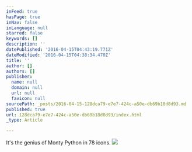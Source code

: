 ```yaml
---
inFeed: true
hasPage: true
inNav: false
inLanguage: null
starred: false
keywords: []
description: ''
datePublished: '2016-04-15T04:43:19.771Z'
dateModified: '2016-04-15T04:38:34.470Z'
title: ''
author: []
authors: []
publisher:
  name: null
  domain: null
  url: null
  favicon: null
sourcePath: _posts/2016-04-15-128dca79-e7e7-424c-a50e-db69b18d8d93.md
published: true
url: 128dca79-e7e7-424c-a50e-db69b18d8d93/index.html
_type: Article

---
```

It's the genius of Monty Python in 78 icons. ![](https://the-grid-user-content.s3-us-west-2.amazonaws.com/26458f9f-db83-4557-b343-6698b18c402b.png)